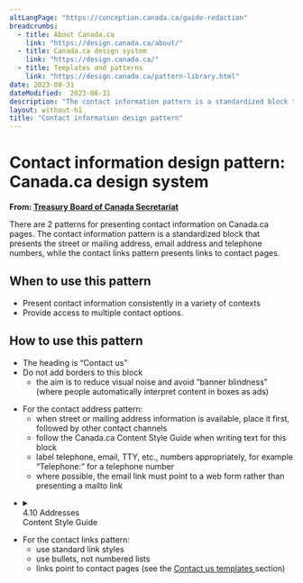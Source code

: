 ```yaml
---
altLangPage: "https://conception.canada.ca/guide-redaction"
breadcrumbs:
  - title: About Canada.ca
    link: "https://design.canada.ca/about/"
  - title: Canada.ca design system
    link: "https://design.canada.ca/"
  - title: Templates and patterns
    link: "https://design.canada.ca/pattern-library.html"    
date: 2023-08-31
dateModified:  2023-08-31
description: "The contact information pattern is a standardized block that presents the street or mailing address, email address and telephone numbers, while the contact links pattern presents links to contact pages."
layout: without-h1
title: "Contact information design pattern"
---
```

<h1 property="name" id="wb-cont" dir="ltr"><span class="stacked"><span>Contact information design pattern</span>: <span>Canada.ca design system</span></span></h1>
<p class="gc-byline"><strong>From: <a href="https://www.canada.ca/en/treasury-board-secretariat.html"> Treasury Board of Canada Secretariat</a></strong></p>
<section>
  <p>There  are 2 patterns for presenting contact information on Canada.ca pages. The contact information pattern is a standardized block that presents the street or mailing address, email address and telephone numbers, while the contact links pattern presents links to contact pages.</p>
  <section>
    <h2>When to use this pattern</h2>
    <ul>
      <li>Present contact information consistently in a variety of contexts</li>
      <li>Provide access to multiple contact options.</li>
    </ul>
  </section>
  <section>
    <h2>How to use this pattern</h2>
    <ul class="mrgn-tp-lg">
      <li>The heading is “Contact us”</li>
      <li>Do not add borders to this block
        <ul>
          <li>the aim is to reduce visual noise and avoid “banner blindness” (where people automatically interpret content in boxes as ads)</li>
        </ul>
      </li>
    </ul>
    <ul class="mrgn-tp-lg">
      <li>For the contact address pattern:
        <ul>
          <li>when street or mailing address information is available, place it first, followed by other contact channels </li>
          <li>follow the Canada.ca Content Style Guide when writing text for this block</li>
          <li>label telephone, email, TTY, etc., numbers appropriately, for example “Telephone:” for a telephone number</li>
          <li>where possible, the email link must point to a web form rather than presenting a mailto link</li>
        </ul>
      </li>
    </ul>
    <ul class="list-unstyled mrgn-tp-lg">
      <li>
        <details>
          <summary class="bg-info">
            <div class="row">
              <div class="col-md-7">4.10 Addresses</div>
              <div class="text-right col-md-5 small">Content Style Guide</div>
            </div>
          </summary>
          <div class="mrgn-tp-lg"> 
            <!-- 4.0 Style START id="toc8" --> 
            {% include style-guide/09-toc8-wp4-10.html %} 
            <!-- 4.0 Style END --> 
          </div>
        </details>
      </li>
    </ul>
    <ul class="mrgn-tp-lg">
      <li>For the contact links pattern:
        <ul>
          <li>use standard link styles </li>
          <li>use bullets, not numbered lists </li>
          <li>links point to contact pages (see the <a href="../recommended-templates/contact-us-pages.html"> Contact us templates </a> section) </li>
        </ul>
      </li>
    </ul>
  </section>
</section>
